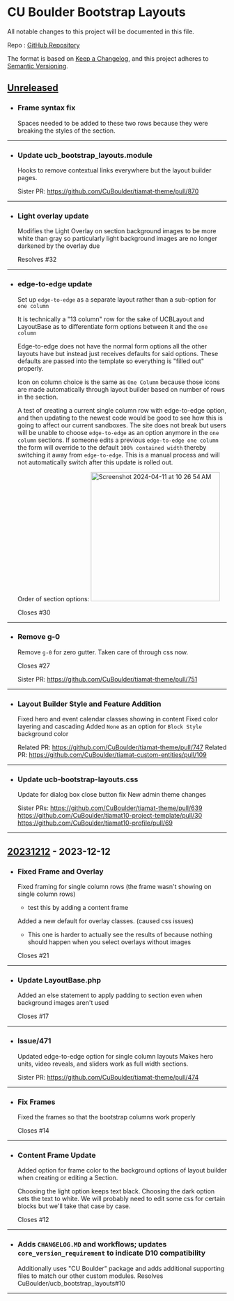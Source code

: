 # CU Boulder Bootstrap Layouts

All notable changes to this project will be documented in this file.

Repo : [GitHub Repository](https://github.com/CuBoulder/ucb_bootstrap_layouts)

The format is based on [Keep a Changelog](https://keepachangelog.com/en/1.0.0/),
and this project adheres to [Semantic Versioning](https://semver.org/spec/v2.0.0.html).

## [Unreleased]

- ### Frame syntax fix
  Spaces needed to be added to these two rows because they were breaking the styles of the section.
---

- ### Update ucb_bootstrap_layouts.module
  Hooks to remove contextual links everywhere but the layout builder pages.
  
  Sister PR: https://github.com/CuBoulder/tiamat-theme/pull/870
---

- ### Light overlay update
  Modifies the Light Overlay on section background images to be more white than gray so particularly light background images are no longer darkened by the overlay due
  
  Resolves #32 
---

- ### edge-to-edge update
  Set up `edge-to-edge` as a separate layout rather than a sub-option for `one column`
  
  It is technically a "13 column" row for the sake of UCBLayout and LayoutBase as to differentiate form options between it and the `one column`
  
  Edge-to-edge does not have the normal form options all the other layouts have but instead just receives defaults for said options. These defaults are passed into the template so everything is "filled out" properly.
  
  Icon on column choice is the same as `One Column` because those icons are made automatically through layout builder based on number of rows in the section.
  
  A test of creating a current single column row with edge-to-edge option, and then updating to the newest code would be good to see how this is going to affect our current sandboxes. 
  The site does not break but users will be unable to choose `edge-to-edge` as an option anymore in the `one column` sections. If someone edits a previous `edge-to-edge one column` the form will override to the default `100% contained width` thereby switching it away from `edge-to-edge`. This is a manual process and will not automatically switch after this update is rolled out.
  
  Order of section options:
  <img width="296" alt="Screenshot 2024-04-11 at 10 26 54 AM" src="https://github.com/CuBoulder/ucb_bootstrap_layouts/assets/94021017/03f5180a-1804-468c-944c-1af438ed9f4e">
  
  
  Closes #30 
  
---

- ### Remove g-0
  Remove `g-0` for zero gutter. Taken care of through css now.
  
  Closes #27 
  
  Sister PR: https://github.com/CuBoulder/tiamat-theme/pull/751
---

- ### Layout Builder Style and Feature Addition
  Fixed hero and event calendar classes showing in content 
  Fixed color layering and cascading
  Added `None` as an option for `Block Style` background color
  
  Related PR: https://github.com/CuBoulder/tiamat-theme/pull/747
  Related PR: https://github.com/CuBoulder/tiamat-custom-entities/pull/109
---

- ### Update ucb-bootstrap-layouts.css
  Update for dialog box close button fix
  New admin theme changes
  
  Sister PRs:
  https://github.com/CuBoulder/tiamat-theme/pull/639
  https://github.com/CuBoulder/tiamat10-project-template/pull/30
  https://github.com/CuBoulder/tiamat10-profile/pull/69
---

## [20231212] - 2023-12-12

-   ### Fixed Frame and Overlay

    Fixed framing for single column rows (the frame wasn't showing on single column rows) 

    -   test this by adding a content frame

    Added a new default for overlay classes. (caused css issues)

    -   This one is harder to actually see the results of because nothing should happen when you select overlays without images

    Closes #21 

* * *

-   ### Update LayoutBase.php

    Added an else statement to apply padding to section even when background images aren't used

    Closes #17 

* * *

-   ### Issue/471

    Updated edge-to-edge option for single column layouts
    Makes hero units, video reveals, and sliders work as full width sections.

    Sister PR: <https://github.com/CuBoulder/tiamat-theme/pull/474>

* * *

-   ### Fix Frames

    Fixed the frames so that the bootstrap columns work properly

    Closes #14 

* * *

-   ### Content Frame Update

    Added option for frame color to the background options of layout builder when creating or editing a Section.

    Choosing the light option keeps text black.
    Choosing the dark option sets the text to white.
    We will probably need to edit some css for certain blocks but we'll take that case by case.

    Closes #12 

* * *

-   ### Adds `CHANGELOG.MD` and workflows; updates `core_version_requirement` to indicate D10 compatibility
    Additionally uses "CU Boulder" package and adds additional supporting files to match our other custom modules. Resolves CuBoulder/ucb_bootstrap_layouts#10

* * *

[Unreleased]: https://github.com/CuBoulder/ucb_bootstrap_layouts/compare/20231212...HEAD

[20231212]: https://github.com/CuBoulder/ucb_bootstrap_layouts/compare/93dacf324729313b5be20a77290a153a2cfad841...20231212
